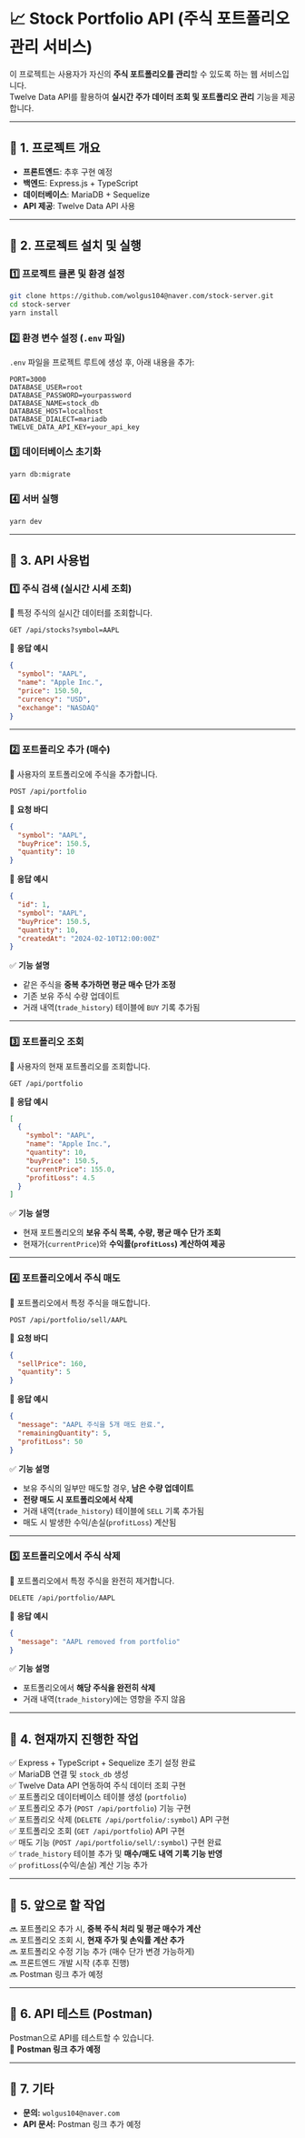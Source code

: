 # 📈 Stock Portfolio API (주식 포트폴리오 관리 서비스)

이 프로젝트는 사용자가 자신의 **주식 포트폴리오를 관리**할 수 있도록 하는 웹 서비스입니다.  
Twelve Data API를 활용하여 **실시간 주가 데이터 조회 및 포트폴리오 관리** 기능을 제공합니다.

---

## 📌 1. 프로젝트 개요

- **프론트엔드**: 추후 구현 예정
- **백엔드**: Express.js + TypeScript
- **데이터베이스**: MariaDB + Sequelize
- **API 제공**: Twelve Data API 사용

---

## 📌 2. 프로젝트 설치 및 실행

### 1️⃣ 프로젝트 클론 및 환경 설정
```bash
git clone https://github.com/wolgus104@naver.com/stock-server.git
cd stock-server
yarn install
```

### 2️⃣ 환경 변수 설정 (`.env` 파일)
`.env` 파일을 프로젝트 루트에 생성 후, 아래 내용을 추가:
```env
PORT=3000
DATABASE_USER=root
DATABASE_PASSWORD=yourpassword
DATABASE_NAME=stock_db
DATABASE_HOST=localhost
DATABASE_DIALECT=mariadb
TWELVE_DATA_API_KEY=your_api_key
```

### 3️⃣ 데이터베이스 초기화
```bash
yarn db:migrate
```

### 4️⃣ 서버 실행
```bash
yarn dev
```

---

## 📌 3. API 사용법

### **1️⃣ 주식 검색 (실시간 시세 조회)**
📌 특정 주식의 실시간 데이터를 조회합니다.
```http
GET /api/stocks?symbol=AAPL
```
📌 **응답 예시**
```json
{
  "symbol": "AAPL",
  "name": "Apple Inc.",
  "price": 150.50,
  "currency": "USD",
  "exchange": "NASDAQ"
}
```

---

### **2️⃣ 포트폴리오 추가 (매수)**
📌 사용자의 포트폴리오에 주식을 추가합니다.
```http
POST /api/portfolio
```
📌 **요청 바디**
```json
{
  "symbol": "AAPL",
  "buyPrice": 150.5,
  "quantity": 10
}
```
📌 **응답 예시**
```json
{
  "id": 1,
  "symbol": "AAPL",
  "buyPrice": 150.5,
  "quantity": 10,
  "createdAt": "2024-02-10T12:00:00Z"
}
```

✅ **기능 설명**
- 같은 주식을 **중복 추가하면 평균 매수 단가 조정**
- 기존 보유 주식 수량 업데이트
- 거래 내역(`trade_history`) 테이블에 `BUY` 기록 추가됨

---

### **3️⃣ 포트폴리오 조회**
📌 사용자의 현재 포트폴리오를 조회합니다.
```http
GET /api/portfolio
```
📌 **응답 예시**
```json
[
  {
    "symbol": "AAPL",
    "name": "Apple Inc.",
    "quantity": 10,
    "buyPrice": 150.5,
    "currentPrice": 155.0,
    "profitLoss": 4.5
  }
]
```

✅ **기능 설명**
- 현재 포트폴리오의 **보유 주식 목록, 수량, 평균 매수 단가 조회**
- 현재가(`currentPrice`)와 **수익률(`profitLoss`) 계산하여 제공**

---

### **4️⃣ 포트폴리오에서 주식 매도**
📌 포트폴리오에서 특정 주식을 매도합니다.
```http
POST /api/portfolio/sell/AAPL
```
📌 **요청 바디**
```json
{
  "sellPrice": 160,
  "quantity": 5
}
```
📌 **응답 예시**
```json
{
  "message": "AAPL 주식을 5개 매도 완료.",
  "remainingQuantity": 5,
  "profitLoss": 50
}
```

✅ **기능 설명**
- 보유 주식의 일부만 매도할 경우, **남은 수량 업데이트**
- **전량 매도 시 포트폴리오에서 삭제**
- 거래 내역(`trade_history`) 테이블에 `SELL` 기록 추가됨
- 매도 시 발생한 수익/손실(`profitLoss`) 계산됨

---

### **5️⃣ 포트폴리오에서 주식 삭제**
📌 포트폴리오에서 특정 주식을 완전히 제거합니다.
```http
DELETE /api/portfolio/AAPL
```
📌 **응답 예시**
```json
{
  "message": "AAPL removed from portfolio"
}
```

✅ **기능 설명**
- 포트폴리오에서 **해당 주식을 완전히 삭제**
- 거래 내역(`trade_history`)에는 영향을 주지 않음

---

## 📌 4. 현재까지 진행한 작업
✅ Express + TypeScript + Sequelize 초기 설정 완료  
✅ MariaDB 연결 및 `stock_db` 생성  
✅ Twelve Data API 연동하여 주식 데이터 조회 구현  
✅ 포트폴리오 데이터베이스 테이블 생성 (`portfolio`)  
✅ 포트폴리오 추가 (`POST /api/portfolio`) 기능 구현  
✅ 포트폴리오 삭제 (`DELETE /api/portfolio/:symbol`) API 구현  
✅ 포트폴리오 조회 (`GET /api/portfolio`) API 구현  
✅ 매도 기능 (`POST /api/portfolio/sell/:symbol`) 구현 완료  
✅ `trade_history` 테이블 추가 및 **매수/매도 내역 기록 기능 반영**  
✅ `profitLoss`(수익/손실) 계산 기능 추가

---

## 📌 5. 앞으로 할 작업
🔜 포트폴리오 추가 시, **중복 주식 처리 및 평균 매수가 계산**  
🔜 포트폴리오 조회 시, **현재 주가 및 손익률 계산 추가**  
🔜 포트폴리오 수정 기능 추가 (매수 단가 변경 가능하게)  
🔜 프론트엔드 개발 시작 (추후 진행)  
🔜 Postman 링크 추가 예정

---

## 📌 6. API 테스트 (Postman)
Postman으로 API를 테스트할 수 있습니다.  
📌 **Postman 링크 추가 예정**

---

## 📌 7. 기타
- **문의:** `wolgus104@naver.com`
- **API 문서:** Postman 링크 추가 예정
